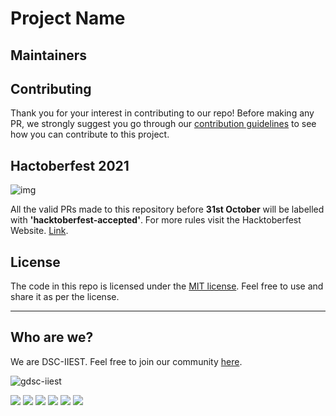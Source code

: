 # Project Name

## Maintainers

## Contributing

Thank you for your interest in contributing to our repo! Before making any PR, we strongly suggest you go through our [contribution guidelines](./CONTIRBUTING.md) to see how you can contribute to this project.

## Hactoberfest 2021

![img](https://hacktoberfest.digitalocean.com/_nuxt/img/logo-hacktoberfest-full.f42e3b1.svg)

All the valid PRs made to this repository before **31st October** will be labelled with **'hacktoberfest-accepted'**. For more rules visit the Hacktoberfest Website. [Link](https://hacktoberfest.digitalocean.com/resources/participation).

## License

The code in this repo is licensed under the [MIT license](./LICENSE). Feel free to use and share it as per the license.

<hr>

## Who are we?

We are DSC-IIEST. Feel free to join our community [here](https://gdsc.community.dev/indian-institute-of-engineering-science-and-technology-shibpur-howrah-1/).

![gdsc-iiest](https://raw.githubusercontent.com/dsc-iiest/.github/main/assets/banner/light-transparent-fullname.svg)


<a href="https://www.linkedin.com/company/dsc-iiest/"><img src="https://img.shields.io/badge/-DSC--IIEST-blue?style=for-the-badge&logo=Linkedin&logoColor=white"></a>
<a href="https://www.youtube.com/channel/UCkArLcgek88KQMbIu2kmygQ"><img src="https://img.shields.io/badge/YouTube-FF0000?style=for-the-badge&logo=youtube&logoColor=white"></a>
<a href="https://twitter.com/dsciiest"><img src="https://img.shields.io/badge/Twitter-1DA1F2?style=for-the-badge&logo=twitter&logoColor=white"></a>
<a href="https://www.facebook.com/dsciiest"><img src="https://img.shields.io/badge/Facebook-1877F2?style=for-the-badge&logo=facebook&logoColor=white"></a>
<a href="https://instagram.com/dsciiest"><img src="https://img.shields.io/badge/Instagram-E4405F?style=for-the-badge&logo=instagram&logoColor=white"></a>
<a href="https://discord.gg/e2Yc3dt7JM"><img src="https://img.shields.io/badge/Discord-7289DA?style=for-the-badge&logo=discord&logoColor=white"></a>
